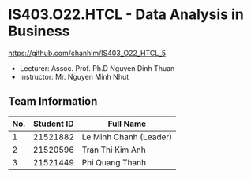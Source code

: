 # IS403.O22.HTCL - Data Analysis in Business
https://github.com/chanhlm/IS403_O22_HTCL_5

* Lecturer: Assoc. Prof. Ph.D Nguyen Dinh Thuan
* Instructor: Mr. Nguyen Minh Nhut

## Team Information
No. | Student ID | Full Name
--- | ---------- | ---------
1 | 21521882 | Le Minh Chanh (Leader)
2 | 21520596 | Tran Thi Kim Anh
3 | 21521449 | Phi Quang Thanh